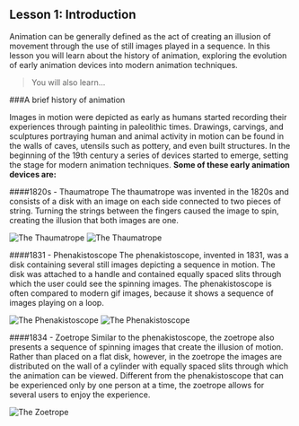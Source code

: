 ## Lesson 1: Introduction


Animation can be generally defined as the act of creating an illusion of movement through the use of still images played in a sequence. In this lesson you will learn about the history of animation, exploring the evolution of early animation devices into modern animation techniques. 

>You will also learn...

###A brief history of animation

Images in motion were depicted as early as humans started recording their experiences through painting in paleolithic times. Drawings, carvings, and sculptures portraying human and animal activity in motion can be found in the walls of caves, utensils such as pottery, and even built structures. In the beginning of the 19th century a series of devices started to emerge, setting the stage for modern animation techniques. **Some of these early animation devices are:**

####1820s - Thaumatrope 
The thaumatrope was invented in the 1820s and consists of a disk with an image on each side 
connected to two pieces of string. Turning the strings between the fingers caused the image to spin, creating the illusion that both images are one.

<img src="https://arsyl2011.files.wordpress.com/2011/12/thaumatrope1.jpg" alt="The Thaumatrope">
<img src="https://upload.wikimedia.org/wikipedia/commons/9/9f/Taumatropio_fiori_e_vaso%2C_1825.gif" alt="The Thaumatrope">

####1831 - Phenakistoscope 
The phenakistoscope, invented in 1831, was a disk containing several still images depicting a sequence in motion. The disk was attached to a handle and contained equally spaced slits through which the user could see the spinning images. The phenakistoscope is often compared to modern gif images, because it shows a sequence of images playing on a loop.

<img src="https://upload.wikimedia.org/wikipedia/commons/thumb/8/8a/Phenakistoscope_3g07690u.jpg/768px-Phenakistoscope_3g07690u.jpg" alt="The Phenakistoscope">

<img src="https://upload.wikimedia.org/wikipedia/commons/thumb/d/d3/Phenakistoscope_3g07690b.gif/480px-Phenakistoscope_3g07690b.gif" alt="The Phenakistoscope">

####1834 - Zoetrope 
Similar to the phenakistoscope, the zoetrope also presents a sequence of spinning images that create the illusion of motion. Rather than placed on a flat disk, however, in the zoetrope the images are distributed on the wall of a cylinder with equally spaced slits through which the animation can be viewed. Different from the phenakistoscope that can be experienced only by one person at a time, the zoetrope allows for several users to enjoy the experience.

<img src="https://en.wikipedia.org/wiki/File:1867-04_lincoln_patent_US64117-0R.jpg" alt="The Zoetrope">




